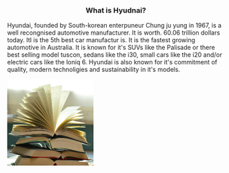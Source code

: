 <!DOCTYPE html>
<html>
<body>




<h3 align="center"> What is Hyudnai? </h3>
<p align="left"> Hyundai, founded by  South-korean enterpuneur Chung ju yung in 1967, is a well recongnised automotive manufacturer. It is worth. 60.06 trillion dollars today. ItI is the 5th best car manufactur is. It is the fastest growing automotive in Australia. It is known for it's SUVs like the Palisade or there best selling model tuscon, sedans like the i30, small cars like the i20  and/or electric cars like the Ioniq 6. Hyundai is also known for it's commitment of quality, modern technoligies and sustainability in it's models. </p>





<a href="https://github.com/yug233/Advirtisement-for-Hyundai/blob/main/README.md"><img src="pexels-pixabay-159866.jpg" alt="what you want audio descriptions to call it" style="width:200px;height:200px;"></a>

